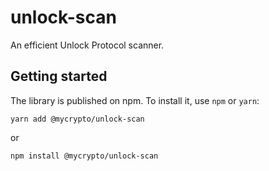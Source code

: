# unlock-scan

An efficient Unlock Protocol scanner.

## Getting started

The library is published on npm. To install it, use `npm` or `yarn`:

```
yarn add @mycrypto/unlock-scan
```

or

```
npm install @mycrypto/unlock-scan
```
